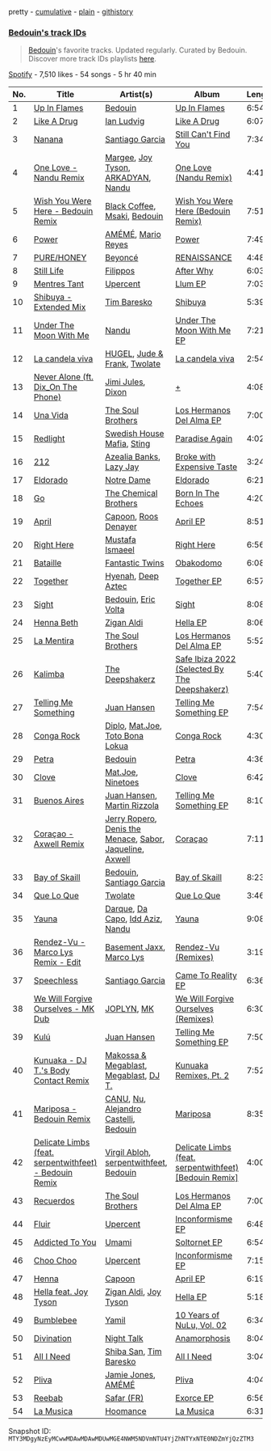 pretty - [cumulative](/playlists/cumulative/37i9dQZF1DX1T8YkHjAnHP.md) - [plain](/playlists/plain/37i9dQZF1DX1T8YkHjAnHP) - [githistory](https://github.githistory.xyz/mackorone/spotify-playlist-archive/blob/main/playlists/plain/37i9dQZF1DX1T8YkHjAnHP)

### [Bedouin's track IDs](https://open.spotify.com/playlist/37i9dQZF1DX1T8YkHjAnHP)

> <a href="spotify:artist:5bKdC6382t97Qnpvs81Rqx">Bedouin</a>'s favorite tracks\. Updated regularly\. Curated by Bedouin\. Discover more track IDs playlists <a href="spotify:genre:track\_id">here</a>.

[Spotify](https://open.spotify.com/user/spotify) - 7,510 likes - 54 songs - 5 hr 40 min

| No. | Title | Artist(s) | Album | Length |
|---|---|---|---|---|
| 1 | [Up In Flames](https://open.spotify.com/track/1YzVzEDuXM3G7C6EmwJs8O) | [Bedouin](https://open.spotify.com/artist/5bKdC6382t97Qnpvs81Rqx) | [Up In Flames](https://open.spotify.com/album/5JobfXSHIn01Fhgpif0Lw2) | 6:54 |
| 2 | [Like A Drug](https://open.spotify.com/track/3TdbskPWR3ZtAny7ZKZJjj) | [Ian Ludvig](https://open.spotify.com/artist/7niJIv5jViZQtDaCEYd1K4) | [Like A Drug](https://open.spotify.com/album/71T3GnfLF1xO1zAMDPVCgO) | 6:07 |
| 3 | [Nanana](https://open.spotify.com/track/1UvM3VzlwYts5IldSnJ8RT) | [Santiago Garcia](https://open.spotify.com/artist/4HTu4h0bTZratn5pTBqRjS) | [Still Can't Find You](https://open.spotify.com/album/0mjCuJDVMXlOjdzwrMgnym) | 7:34 |
| 4 | [One Love \- Nandu Remix](https://open.spotify.com/track/3jlbvbUItBBAWAjnnnc8sW) | [Margee](https://open.spotify.com/artist/3pCd0ReO3RKcf4zvrbT02S), [Joy Tyson](https://open.spotify.com/artist/6okZ1Ydus7Xt6jlAv5d5Es), [ARKADYAN](https://open.spotify.com/artist/2ELBfW9Bn2xBAIvWeXeCgI), [Nandu](https://open.spotify.com/artist/5Kf73Whb7MShPJMFlvv8k0) | [One Love \(Nandu Remix\)](https://open.spotify.com/album/2jWHwh8o0ekuZWXLmm3ZcG) | 4:41 |
| 5 | [Wish You Were Here \- Bedouin Remix](https://open.spotify.com/track/2sWqYVNYIsyazFA0nDVtkn) | [Black Coffee](https://open.spotify.com/artist/6wMr4zKPrrR0UVz08WtUWc), [Msaki](https://open.spotify.com/artist/5Oj5jQ98vsoHeIGqCS9Dfq), [Bedouin](https://open.spotify.com/artist/5bKdC6382t97Qnpvs81Rqx) | [Wish You Were Here \(Bedouin Remix\)](https://open.spotify.com/album/2ahy9B5LOckFdgQlrVg5TZ) | 7:51 |
| 6 | [Power](https://open.spotify.com/track/2fHtXQkRN2Mwp6nFTSxH9q) | [AMÉMÉ](https://open.spotify.com/artist/1txb9Qg5lJ3KATxPcIYyvO), [Mario Reyes](https://open.spotify.com/artist/0MNovidyopz59Kcu16ot3v) | [Power](https://open.spotify.com/album/2c8F3AAuXBYz3npCbBmFRO) | 7:49 |
| 7 | [PURE/HONEY](https://open.spotify.com/track/4DByEumlGTZKSzuVEZ35eo) | [Beyoncé](https://open.spotify.com/artist/6vWDO969PvNqNYHIOW5v0m) | [RENAISSANCE](https://open.spotify.com/album/6FJxoadUE4JNVwWHghBwnb) | 4:48 |
| 8 | [Still Life](https://open.spotify.com/track/4w3sX65B1jkXSsmsmwN9zB) | [Filippos](https://open.spotify.com/artist/1p93D1YEV3oqMBq2W9bIqT) | [After Why](https://open.spotify.com/album/3zKtkCESpCAhfX26MNg5CW) | 6:03 |
| 9 | [Mentres Tant](https://open.spotify.com/track/0PFM3yjjDId6onZUrgJyjP) | [Upercent](https://open.spotify.com/artist/7p4uoSR3Hf9jbuDvdJZPZq) | [Llum EP](https://open.spotify.com/album/1cpuIMlvXH2x1aoHXHNMIj) | 7:03 |
| 10 | [Shibuya \- Extended Mix](https://open.spotify.com/track/5RKCwZlR2iYUliH0Kqppl6) | [Tim Baresko](https://open.spotify.com/artist/6Uc1kxbiSTggT6cmqjrLdp) | [Shibuya](https://open.spotify.com/album/5EqW4b6QJvRuVrxjrW6JND) | 5:39 |
| 11 | [Under The Moon With Me](https://open.spotify.com/track/400nDiTUkLJnGJOgqqsHJq) | [Nandu](https://open.spotify.com/artist/5Kf73Whb7MShPJMFlvv8k0) | [Under The Moon With Me EP](https://open.spotify.com/album/0jXEwzfz220T8qOfQciwLz) | 7:21 |
| 12 | [La candela viva](https://open.spotify.com/track/6EJuJAg1Ydjkoj9SCwMUyN) | [HUGEL](https://open.spotify.com/artist/5PlfkPxwCpRRWQJBxCa0By), [Jude & Frank](https://open.spotify.com/artist/7rUJV3QhhZJVRucw5BK09x), [Twolate](https://open.spotify.com/artist/1IRtNLR91uUQxQzh9veJhh) | [La candela viva](https://open.spotify.com/album/7vxhUdJugQ2iMlF9DEzygr) | 2:54 |
| 13 | [Never Alone \(ft\. Dix\_On The Phone\)](https://open.spotify.com/track/3nvbuSK7WPDwpyXNAv5sYO) | [Jimi Jules](https://open.spotify.com/artist/6RsLLSkSTcL4YrvgRcBTQd), [Dixon](https://open.spotify.com/artist/3wc57nV2fGEoM8x4xPK1O9) | [+](https://open.spotify.com/album/611LjdYsQvGXLI0pCOrmZk) | 4:08 |
| 14 | [Una Vida](https://open.spotify.com/track/1mOICLQ9wAw069fKRhnvQ6) | [The Soul Brothers](https://open.spotify.com/artist/4qyyx2In3fnMlPjQBfppNn) | [Los Hermanos Del Alma EP](https://open.spotify.com/album/0BgsWj02pAVDFvTTeSsuFB) | 7:00 |
| 15 | [Redlight](https://open.spotify.com/track/48Jf12YHPBCAfAzi255Rvr) | [Swedish House Mafia](https://open.spotify.com/artist/1h6Cn3P4NGzXbaXidqURXs), [Sting](https://open.spotify.com/artist/0Ty63ceoRnnJKVEYP0VQpk) | [Paradise Again](https://open.spotify.com/album/2Dbe9L757CSQbhnbW5PVSH) | 4:02 |
| 16 | [212](https://open.spotify.com/track/16EMONl2vH3rt9f4ehTG8g) | [Azealia Banks](https://open.spotify.com/artist/7gRhy3MIPHQo5CXYfWaw9I), [Lazy Jay](https://open.spotify.com/artist/4vUAD0POkGvO6J9c9hv6qR) | [Broke with Expensive Taste](https://open.spotify.com/album/6ptPMZzScoFqSVfzph6m9B) | 3:24 |
| 17 | [Eldorado](https://open.spotify.com/track/50juFT8u0XDZQ5HO5khhlC) | [Notre Dame](https://open.spotify.com/artist/6Q1Ps2F5LkdxLAM6S7KPpt) | [Eldorado](https://open.spotify.com/album/3yp6o87R2Du2CC75dw2cqc) | 6:21 |
| 18 | [Go](https://open.spotify.com/track/2Xhd1kYKj2aee7JR3nIlRe) | [The Chemical Brothers](https://open.spotify.com/artist/1GhPHrq36VKCY3ucVaZCfo) | [Born In The Echoes](https://open.spotify.com/album/3XUVUh6hisN43r2eZAOJRD) | 4:20 |
| 19 | [April](https://open.spotify.com/track/2CfAxVNSrruS7BcbqDWOuL) | [Capoon](https://open.spotify.com/artist/6aO0WPJPV318xBCEVSJ5td), [Roos Denayer](https://open.spotify.com/artist/0tsKdteyh5ArMn3pAUiSff) | [April EP](https://open.spotify.com/album/0cP1JVdGzZQTVV4WbbWt4P) | 8:51 |
| 20 | [Right Here](https://open.spotify.com/track/5NwrVx348F5SvNgi4ZW3XG) | [Mustafa Ismaeel](https://open.spotify.com/artist/4FnXFfnV6miSesny17PNpP) | [Right Here](https://open.spotify.com/album/6YSDRNYbo6xFBGO4Rqdbar) | 6:56 |
| 21 | [Bataille](https://open.spotify.com/track/2YTDXsMKKWmGZ3IKr3QF8I) | [Fantastic Twins](https://open.spotify.com/artist/6da8OOYjq640zH3b4e4wci) | [Obakodomo](https://open.spotify.com/album/4dkJYRkFKH9kAuOEqHyK3n) | 6:08 |
| 22 | [Together](https://open.spotify.com/track/4dhs4FM9kE1nAKPHQIjaMD) | [Hyenah](https://open.spotify.com/artist/1YUlJfwsUoerJd3mCK6Ccu), [Deep Aztec](https://open.spotify.com/artist/5getpnTxZMpYRlfyXOjQQw) | [Together EP](https://open.spotify.com/album/2Ye44uHgBcbGZT0Jb7HFlO) | 6:57 |
| 23 | [Sight](https://open.spotify.com/track/24MXVlAbvjmnwXlM5n8xvH) | [Bedouin](https://open.spotify.com/artist/5bKdC6382t97Qnpvs81Rqx), [Eric Volta](https://open.spotify.com/artist/1EGw75Ur0rSPaI2lvVih8f) | [Sight](https://open.spotify.com/album/6RVgir3ThbD5IHoXfLIoHc) | 8:08 |
| 24 | [Henna Beth](https://open.spotify.com/track/7kTxtJ5AkQns3MjQZgCQoc) | [Zigan Aldi](https://open.spotify.com/artist/5nNJbOr2phyzj0KvIv7HL1) | [Hella EP](https://open.spotify.com/album/62UbFjkqOna0gmlRU1eGFT) | 8:06 |
| 25 | [La Mentira](https://open.spotify.com/track/6oso9qoKGgH8PmuLJ0jaV8) | [The Soul Brothers](https://open.spotify.com/artist/4qyyx2In3fnMlPjQBfppNn) | [Los Hermanos Del Alma EP](https://open.spotify.com/album/0BgsWj02pAVDFvTTeSsuFB) | 5:52 |
| 26 | [Kalimba](https://open.spotify.com/track/5KsE8PudCoHMqMUDUzLGdV) | [The Deepshakerz](https://open.spotify.com/artist/22xFYRBuSniRzAYugJFjvY) | [Safe Ibiza 2022 \(Selected By The Deepshakerz\)](https://open.spotify.com/album/4UlYwmMHi1cF7K51lrAsTm) | 5:40 |
| 27 | [Telling Me Something](https://open.spotify.com/track/2BT03uRNeofELzCkSfROay) | [Juan Hansen](https://open.spotify.com/artist/1ZFLYus27fzqEV3d6RBrxo) | [Telling Me Something EP](https://open.spotify.com/album/6G1JfqlVxSeUgAmF6tdjPk) | 7:54 |
| 28 | [Conga Rock](https://open.spotify.com/track/28nynuyo2jMTzMyT146Bvu) | [Diplo](https://open.spotify.com/artist/5fMUXHkw8R8eOP2RNVYEZX), [Mat.Joe](https://open.spotify.com/artist/38jpuy3yt3QIxQ8Fn1HTeJ), [Toto Bona Lokua](https://open.spotify.com/artist/5y4XN2SJVH1eWbXhRS7lbK) | [Conga Rock](https://open.spotify.com/album/3rnrgH0bOWn4nQDF8EuKu5) | 4:30 |
| 29 | [Petra](https://open.spotify.com/track/4jX35n5hgGPbUaFYtNXa5r) | [Bedouin](https://open.spotify.com/artist/5bKdC6382t97Qnpvs81Rqx) | [Petra](https://open.spotify.com/album/4fAOQoSV8Sy0XKDKuSS4bp) | 4:36 |
| 30 | [Clove](https://open.spotify.com/track/1cKI4oT9mG6YIFXihUz4EV) | [Mat.Joe](https://open.spotify.com/artist/38jpuy3yt3QIxQ8Fn1HTeJ), [Ninetoes](https://open.spotify.com/artist/5MP4PiGA5PNFrsVjtauFnC) | [Clove](https://open.spotify.com/album/7jroTF9QMpaHxNw2Z1w7eR) | 6:42 |
| 31 | [Buenos Aires](https://open.spotify.com/track/6lbOkdXQZmHZyxoqJRDG3L) | [Juan Hansen](https://open.spotify.com/artist/1ZFLYus27fzqEV3d6RBrxo), [Martin Rizzola](https://open.spotify.com/artist/41M8FZ8PR9lbnS1MWEIoC4) | [Telling Me Something EP](https://open.spotify.com/album/6G1JfqlVxSeUgAmF6tdjPk) | 8:10 |
| 32 | [Coraçao \- Axwell Remix](https://open.spotify.com/track/5rjiNuuOCBe0rT2xgApqpo) | [Jerry Ropero](https://open.spotify.com/artist/73rKG9PlOR46yTmu2IqnSG), [Denis the Menace](https://open.spotify.com/artist/6n9EssuF0EbfGsjVALgttw), [Sabor](https://open.spotify.com/artist/49JZxgrvjHw0U9WVevjKFK), [Jaqueline](https://open.spotify.com/artist/2IGEcWnTFrmEMnq2VRBvDo), [Axwell](https://open.spotify.com/artist/1xNmvlEiICkRlRGqlNFZ43) | [Coraçao](https://open.spotify.com/album/4Y26xNJT2cW8ArJtLD7ZHO) | 7:11 |
| 33 | [Bay of Skaill](https://open.spotify.com/track/5rnmSvymU2bHBZbirspp9r) | [Bedouin](https://open.spotify.com/artist/5bKdC6382t97Qnpvs81Rqx), [Santiago Garcia](https://open.spotify.com/artist/4HTu4h0bTZratn5pTBqRjS) | [Bay of Skaill](https://open.spotify.com/album/0Oe2ux87EzjoZqWPmmbnkw) | 8:23 |
| 34 | [Que Lo Que](https://open.spotify.com/track/3tsULujkCT6HRxLqyhv9Uz) | [Twolate](https://open.spotify.com/artist/1IRtNLR91uUQxQzh9veJhh) | [Que Lo Que](https://open.spotify.com/album/7LjzvsJT0ImNudTh8SDaQE) | 3:46 |
| 35 | [Yauna](https://open.spotify.com/track/0c61iOnlEq1LPWfHdRQqqU) | [Darque](https://open.spotify.com/artist/5ktaq0WEJHPcb5xo7uq105), [Da Capo](https://open.spotify.com/artist/4YuviELTmYBvDR66ThrMy9), [Idd Aziz](https://open.spotify.com/artist/0LC3HTEh3afI3UfpmSdShk), [Nandu](https://open.spotify.com/artist/5Kf73Whb7MShPJMFlvv8k0) | [Yauna](https://open.spotify.com/album/30clU1EXTshIDWwQjThY2u) | 9:08 |
| 36 | [Rendez\-Vu \- Marco Lys Remix \- Edit](https://open.spotify.com/track/2fUkcyLhxm8AVT4v7vsjlI) | [Basement Jaxx](https://open.spotify.com/artist/4YrKBkKSVeqDamzBPWVnSJ), [Marco Lys](https://open.spotify.com/artist/5WiohqjMNs7MtChjoHE9D1) | [Rendez\-Vu \(Remixes\)](https://open.spotify.com/album/2FgroWn0lOTtBOnBls3CgQ) | 3:19 |
| 37 | [Speechless](https://open.spotify.com/track/73ILlfnRXoW383IblJ91NF) | [Santiago Garcia](https://open.spotify.com/artist/4HTu4h0bTZratn5pTBqRjS) | [Came To Reality EP](https://open.spotify.com/album/6kHffsbCuRXWw5Kpt0ytYx) | 6:36 |
| 38 | [We Will Forgive Ourselves \- MK Dub](https://open.spotify.com/track/1iZtXObHD0IQjLF8iIto11) | [JOPLYN](https://open.spotify.com/artist/32Jt1AK733JbFR82hEZ0Ih), [MK](https://open.spotify.com/artist/1yqxFtPHKcGcv6SXZNdyT9) | [We Will Forgive Ourselves \(Remixes\)](https://open.spotify.com/album/5HUKGlJKoTqnvgM5Uy9CmV) | 6:30 |
| 39 | [Kulú](https://open.spotify.com/track/3n6dEbEs5vfc1iIvkWUClV) | [Juan Hansen](https://open.spotify.com/artist/1ZFLYus27fzqEV3d6RBrxo) | [Telling Me Something EP](https://open.spotify.com/album/6G1JfqlVxSeUgAmF6tdjPk) | 7:50 |
| 40 | [Kunuaka \- DJ T.'s Body Contact Remix](https://open.spotify.com/track/1Da7GyN2bbpg2mRWEGnNVV) | [Makossa & Megablast](https://open.spotify.com/artist/4CiX6W9oNVZuWwGLYfDddF), [Megablast](https://open.spotify.com/artist/3FkAamTY6TR8lc6xOFO21T), [DJ T.](https://open.spotify.com/artist/3gkLqGRDA19txXCSKXq6Gx) | [Kunuaka Remixes, Pt\. 2](https://open.spotify.com/album/5wigGtgutfTnUYX4djSE4f) | 7:52 |
| 41 | [Mariposa \- Bedouin Remix](https://open.spotify.com/track/6B49z0I4MU5X5himZfEEli) | [CANU](https://open.spotify.com/artist/0LRrOx7jaNrYkN1WcHeNMU), [Nu](https://open.spotify.com/artist/5tY2sa8I11tpMuhU9onQ6e), [Alejandro Castelli](https://open.spotify.com/artist/1PNTdpk9ro2EyigI6gxZVN), [Bedouin](https://open.spotify.com/artist/5bKdC6382t97Qnpvs81Rqx) | [Mariposa](https://open.spotify.com/album/0znYmByBOKwFZunIH24Lth) | 8:35 |
| 42 | [Delicate Limbs \(feat\. serpentwithfeet\) \- Bedouin Remix](https://open.spotify.com/track/69wkH0lQdtpH9E6XBCOHfS) | [Virgil Abloh](https://open.spotify.com/artist/6zKRU70JFcCQtP3vKV4ANm), [serpentwithfeet](https://open.spotify.com/artist/1O9iHQjrVuiAYOJFCBeFSl), [Bedouin](https://open.spotify.com/artist/5bKdC6382t97Qnpvs81Rqx) | [Delicate Limbs \(feat\. serpentwithfeet\) \[Bedouin Remix\]](https://open.spotify.com/album/2A39aDg66n0js9dtSOTLuq) | 4:00 |
| 43 | [Recuerdos](https://open.spotify.com/track/2gwuSWS7Yh7At0MsT2w3Fj) | [The Soul Brothers](https://open.spotify.com/artist/4qyyx2In3fnMlPjQBfppNn) | [Los Hermanos Del Alma EP](https://open.spotify.com/album/0BgsWj02pAVDFvTTeSsuFB) | 7:00 |
| 44 | [Fluir](https://open.spotify.com/track/1Mqy114Ipmbj4HkS1FsnyN) | [Upercent](https://open.spotify.com/artist/7p4uoSR3Hf9jbuDvdJZPZq) | [Inconformisme EP](https://open.spotify.com/album/2g3Xn9WFQDO161ap711YFy) | 6:48 |
| 45 | [Addicted To You](https://open.spotify.com/track/3iAVA8zThSPcZpsMlyefEj) | [Umami](https://open.spotify.com/artist/67qmoqrkr162LFix4Czmlv) | [Soltornet EP](https://open.spotify.com/album/3liCba1IFwIRcXv2Qrxa79) | 6:54 |
| 46 | [Choo Choo](https://open.spotify.com/track/5QvEgDwNSyPgEkpLNDlnj2) | [Upercent](https://open.spotify.com/artist/7p4uoSR3Hf9jbuDvdJZPZq) | [Inconformisme EP](https://open.spotify.com/album/2g3Xn9WFQDO161ap711YFy) | 7:15 |
| 47 | [Henna](https://open.spotify.com/track/1ObGyzfxrBrVSPNChYHRv1) | [Capoon](https://open.spotify.com/artist/6aO0WPJPV318xBCEVSJ5td) | [April EP](https://open.spotify.com/album/0cP1JVdGzZQTVV4WbbWt4P) | 6:19 |
| 48 | [Hella feat\. Joy Tyson](https://open.spotify.com/track/3huk8B1aNp9txmknHOzsq2) | [Zigan Aldi](https://open.spotify.com/artist/5nNJbOr2phyzj0KvIv7HL1), [Joy Tyson](https://open.spotify.com/artist/6okZ1Ydus7Xt6jlAv5d5Es) | [Hella EP](https://open.spotify.com/album/62UbFjkqOna0gmlRU1eGFT) | 5:18 |
| 49 | [Bumblebee](https://open.spotify.com/track/02IURSdiWMzg6D4GsFR9BM) | [Yamil](https://open.spotify.com/artist/28ZgRJOXwmLwPRppMCcLWS) | [10 Years of NuLu, Vol\. 02](https://open.spotify.com/album/6jnPVYBxxfLfXyLNr3nZ8L) | 6:34 |
| 50 | [Divination](https://open.spotify.com/track/0gmVwUFxKn2Q94rOi3ebJJ) | [Night Talk](https://open.spotify.com/artist/5qBuIjfPbG4jBVCeFnCpQN) | [Anamorphosis](https://open.spotify.com/album/5VTu7BIwJ1wbxROoIG3Iyz) | 8:04 |
| 51 | [All I Need](https://open.spotify.com/track/56I4OIGTDhBmX8ZSJJDf1k) | [Shiba San](https://open.spotify.com/artist/7Hr9bE0u9Rl5n6QahVNRnc), [Tim Baresko](https://open.spotify.com/artist/6Uc1kxbiSTggT6cmqjrLdp) | [All I Need](https://open.spotify.com/album/2tP0kTgAwmBAt4zkWbFQ8g) | 3:04 |
| 52 | [Pliva](https://open.spotify.com/track/5tfqO6elC42ZwXfIN1aSDk) | [Jamie Jones](https://open.spotify.com/artist/4admDxmnri5Zco0xYrJ0ji), [AMÉMÉ](https://open.spotify.com/artist/1txb9Qg5lJ3KATxPcIYyvO) | [Pliva](https://open.spotify.com/album/4EATgaagFfAx7fynhS2gdh) | 4:04 |
| 53 | [Reebab](https://open.spotify.com/track/6EeGyKzn07BfXwT9B9gknz) | [Safar \(FR\)](https://open.spotify.com/artist/249QVZLSwrDyleKNapaapm) | [Exorce EP](https://open.spotify.com/album/6NutlhlAx9Cu5Aci3D1qdE) | 6:56 |
| 54 | [La Musica](https://open.spotify.com/track/2RRb2pc95BX51ufCdYtHBZ) | [Hoomance](https://open.spotify.com/artist/3oBdBbIlqhRiha9P6QVQG0) | [La Musica](https://open.spotify.com/album/61MaARKxJws4CLklvZYZ7A) | 6:31 |

Snapshot ID: `MTY3MDgyNzEyMCwwMDAwMDAwMDUwMGE4NWM5NDVmNTU4YjZhNTYxNTE0NDZmYjQzZTM3`
